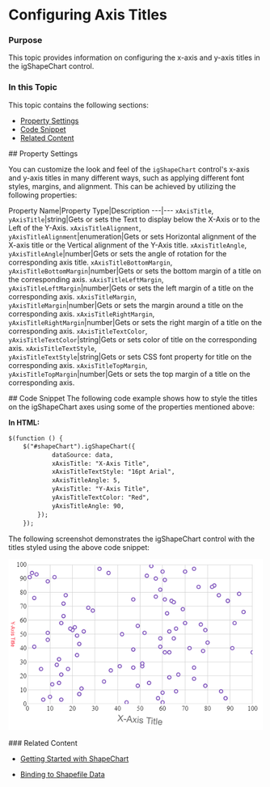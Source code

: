 ﻿<!--
|metadata|
{
    "fileName": "shapechart-configuring-axis-titles",
    "controlName": "igShapeChart",
    "tags": ["API", "ShapeChart", "Axes"]
}
|metadata|
-->

# Configuring Axis Titles

### Purpose

This topic provides information on configuring the x-axis and y-axis titles in the igShapeChart control.

### In this Topic

This topic contains the following sections:

- [Property Settings](#propertysettings)
- [Code Snippet](#codesnippet)
- [Related Content](#relatedtopics)

<a id="propertysettings" />
## Property Settings

You can customize the look and feel of the `igShapeChart` control's x-axis and y-axis titles in many different ways, such as applying different font styles, margins, and alignment. This can be achieved by utilizing the following properties:

Property Name|Property Type|Description
---|---
`xAxisTitle`, </br> `yAxisTitle`|string|Gets or sets the Text to display below the X-Axis or to the Left of the Y-Axis.
`xAxisTitleAlignment`, </br> `yAxisTitleAlignment`|enumeration|Gets or sets Horizontal alignment of the X-axis title or the Vertical alignment of the Y-Axis title.
`xAxisTitleAngle`, </br> `yAxisTitleAngle`|number|Gets or sets the angle of rotation for the corresponding axis title.
`xAxisTitleBottomMargin`, </br> `yAxisTitleBottomMargin`|number|Gets or sets the bottom margin of a title on the corresponding axis.
`xAxisTitleLeftMargin`, </br> `yAxisTitleLeftMargin`|number|Gets or sets the left margin of a title on the corresponding axis.
`xAxisTitleMargin`, </br> `yAxisTitleMargin`|number|Gets or sets the margin around a title on the corresponding axis.
`xAxisTitleRightMargin`, </br> `yAxisTitleRightMargin`|number|Gets or sets the right margin of a title on the corresponding axis.
`xAxisTitleTextColor`, </br> `yAxisTitleTextColor`|string|Gets or sets color of title on the corresponding axis.
`xAxisTitleTextStyle`, </br> `yAxisTitleTextStyle`|string|Gets or sets CSS font property for title on the corresponding axis.
`xAxisTitleTopMargin`, </br> `yAxisTitleTopMargin`|number|Gets or sets the top margin of a title on the corresponding axis.

<a id="codesnippet" />
## Code Snippet
The following code example shows how to style the titles on the igShapeChart axes using some of the properties mentioned above:

**In HTML:**

```html
$(function () {
    $("#shapeChart").igShapeChart({                
            dataSource: data,
            xAxisTitle: "X-Axis Title",
            xAxisTitleTextStyle: "16pt Arial",                    
            xAxisTitleAngle: 5,
            yAxisTitle: "Y-Axis Title",
            yAxisTitleTextColor: "Red",
            yAxisTitleAngle: 90,
        });
    });
```

The following screenshot demonstrates the igShapeChart control with the titles styled using the above code snippet:

![](images/shapechart-axis-titles.png)

<a id="relatedtopics" />
### Related Content

- [Getting Started with ShapeChart](shapechart-getting-started-with-shapechart.html)

- [Binding to Shapefile Data](shapechart-binding-shapefile-data.html)